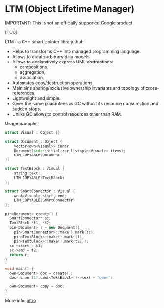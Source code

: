 # LTM (Object Lifetime Manager)


IMPORTANT: This is not an officially supported
Google product.


[TOC]

LTM - a C++ smart-pointer library that:
- Helps to transforms C++ into managed programming language.
- Allows to create arbitrary data models.
- Allows to declaratively express UML abstractions:
    - compositions,
    - aggregation,
    - association.
- Automates copy/destruction operations.
- Maintains sharing/exclusive ownership invariants and topology of cross-references.
- Lightweight and simple.
- Gives the same guarantees as GC without its resource consumption and sudden stops.
- Unlike GC allows to control resources other than RAM.

Usage example:
```C++
struct Visual : Object {}

struct Document : Object {
    vector<own<Visual>> inner;
    Document(std::initializer_list<pin<Visual>> items);
    LTM_COPYABLE(Document)
};

struct TextBlock : Visual {
    string text;
    LTM_COPYABLE(TextBlock)
};

struct SmartConnector : Visual {
    weak<Visual> start, end;
    LTM_COPYABLE(SmartConnector)
};

pin<Document> create() {
  SmartConnector* sc;
  TextBlock *t1, *t2;
  pin<Document> r = new Document({
    pin<SmartConnector>::make().mark(sc),
    pin<TextBlock>::make().mark(t1),
    pin<TextBlock>::make().mark(t2)});
  sc->start = t1;
  sc->end = t2;
  return r;
}

void main() {
  own<Document> doc = create();
  doc->inner[1].cast<TextBlock>()->text = "qwer";

  own<Document> copy = doc;
}
```

More info: [intro](docs/intro.md)
